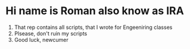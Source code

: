 # Hi name is Roman also know as IRA
1. That rep contains all scripts, that I wrote for Engeeniring classes
2. Plsease, don't ruin my scripts
3. Good luck, newcumer  